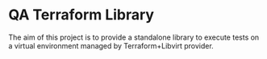 # QA Terraform Library

The aim of this project is to provide a standalone library
to execute tests on a virtual environment managed by
Terraform+Libvirt provider.
